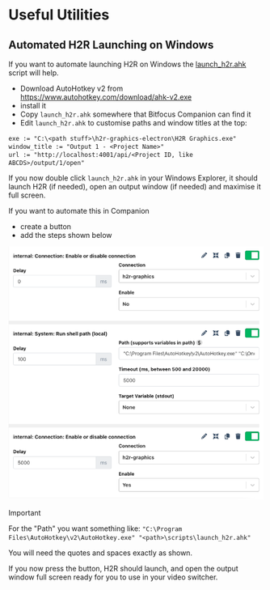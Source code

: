 # Useful Utilities

## Automated H2R Launching on Windows

If you want to automate launching H2R on Windows the [launch_h2r.ahk](/utils/launch_h2r.ahk) script will help.

- Download AutoHotkey v2 from <https://www.autohotkey.com/download/ahk-v2.exe>
- install it
- Copy `launch_h2r.ahk` somewhere that Bitfocus Companion can find it
- Edit `launch_h2r.ahk` to customise paths and window titles at the top:

```autohotkey
exe := "C:\<path stuff>\h2r-graphics-electron\H2R Graphics.exe"
window_title := "Output 1 - <Project Name>"
url := "http://localhost:4001/api/<Project ID, like ABCDS>/output/1/open"
```

If you now double click `launch_h2r.ahk` in your Windows Explorer, it should launch H2R (if needed), open an output window (if needed) and maximise it full screen.

If you want to automate this in Companion

- create a button
- add the steps shown below

![Companion Action Steps](/utils/companion%20steps.png)

> [!IMPORTANT]
> For the "Path" you want something like:
> `"C:\Program Files\AutoHotkey\v2\AutoHotkey.exe" "<path>\scripts\launch_h2r.ahk"`
>
> You will need the quotes and spaces exactly as shown.

If you now press the button, H2R should launch, and open the output window full screen ready for you to use in your video switcher.
